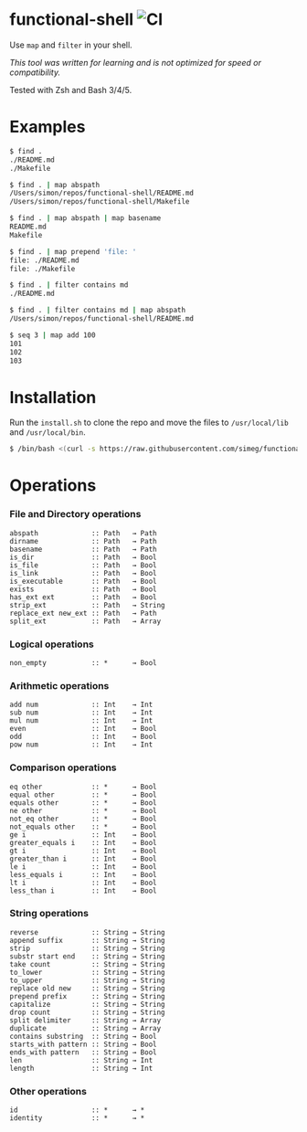 # functional-shell ![CI](https://github.com/simeg/functional-shell/workflows/CI/badge.svg)

Use `map` and `filter` in your shell.

*This tool was written for learning and is not optimized for speed or
compatibility.*

Tested with Zsh and Bash 3/4/5.

# Examples

```bash
$ find .
./README.md
./Makefile

$ find . | map abspath
/Users/simon/repos/functional-shell/README.md
/Users/simon/repos/functional-shell/Makefile
```

```bash
$ find . | map abspath | map basename
README.md
Makefile
```

```bash
$ find . | map prepend 'file: '
file: ./README.md
file: ./Makefile
```

```bash
$ find . | filter contains md
./README.md
```

```bash
$ find . | filter contains md | map abspath
/Users/simon/repos/functional-shell/README.md
```

```bash
$ seq 3 | map add 100
101
102
103
```

# Installation

Run the `install.sh` to clone the repo and move the files to `/usr/local/lib`
and `/usr/local/bin`.

```bash
$ /bin/bash <(curl -s https://raw.githubusercontent.com/simeg/functional-shell/master/install.sh)
```

# Operations

### File and Directory operations
```
abspath             :: Path   → Path
dirname             :: Path   → Path
basename            :: Path   → Path
is_dir              :: Path   → Bool
is_file             :: Path   → Bool
is_link             :: Path   → Bool
is_executable       :: Path   → Bool
exists              :: Path   → Bool
has_ext ext         :: Path   → Bool
strip_ext           :: Path   → String
replace_ext new_ext :: Path   → Path
split_ext           :: Path   → Array
```
### Logical operations
```
non_empty           :: *      → Bool
```
### Arithmetic operations
```
add num             :: Int    → Int
sub num             :: Int    → Int
mul num             :: Int    → Int
even                :: Int    → Bool
odd                 :: Int    → Bool
pow num             :: Int    → Int
```
### Comparison operations
```
eq other            :: *      → Bool
equal other         :: *      → Bool
equals other        :: *      → Bool
ne other            :: *      → Bool
not_eq other        :: *      → Bool
not_equals other    :: *      → Bool
ge i                :: Int    → Bool
greater_equals i    :: Int    → Bool
gt i                :: Int    → Bool
greater_than i      :: Int    → Bool
le i                :: Int    → Bool
less_equals i       :: Int    → Bool
lt i                :: Int    → Bool
less_than i         :: Int    → Bool
```
### String operations
```
reverse             :: String → String
append suffix       :: String → String
strip               :: String → String
substr start end    :: String → String
take count          :: String → String
to_lower            :: String → String
to_upper            :: String → String
replace old new     :: String → String
prepend prefix      :: String → String
capitalize          :: String → String
drop count          :: String → String
split delimiter     :: String → Array
duplicate           :: String → Array
contains substring  :: String → Bool
starts_with pattern :: String → Bool
ends_with pattern   :: String → Bool
len                 :: String → Int
length              :: String → Int
```
### Other operations
```
id                  :: *      → *
identity            :: *      → *
```

